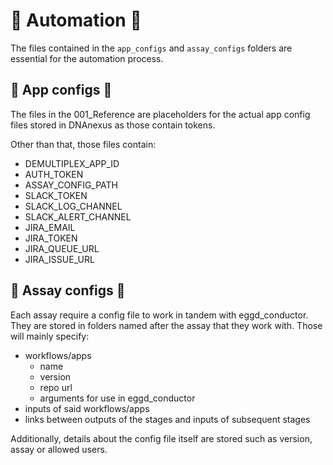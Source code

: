 # 🤖 Automation 🤖

The files contained in the `app_configs` and `assay_configs` folders are essential for the automation process.

## 🔧 App configs 🔧

The files in the 001_Reference are placeholders for the actual app config files stored in DNAnexus as those contain tokens.

Other than that, those files contain:

- DEMULTIPLEX_APP_ID
- AUTH_TOKEN
- ASSAY_CONFIG_PATH
- SLACK_TOKEN
- SLACK_LOG_CHANNEL
- SLACK_ALERT_CHANNEL
- JIRA_EMAIL
- JIRA_TOKEN
- JIRA_QUEUE_URL
- JIRA_ISSUE_URL

## 🔧 Assay configs 🔧

Each assay require a config file to work in tandem with eggd_conductor. They are stored in folders named after the assay that they work with. Those will mainly specify:

- workflows/apps
  - name
  - version
  - repo url
  - arguments for use in eggd_conductor
- inputs of said workflows/apps
- links between outputs of the stages and inputs of subsequent stages

Additionally, details about the config file itself are stored such as version, assay or allowed users.
